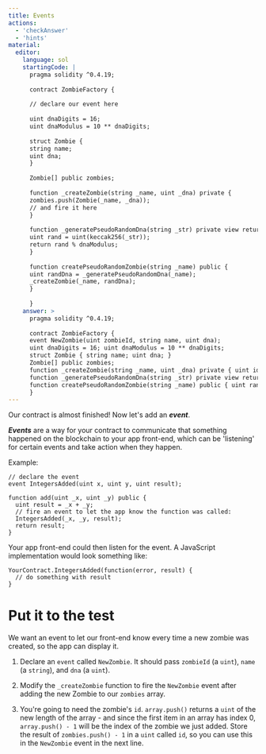 ```yaml
---
title: Events
actions:
  - 'checkAnswer'
  - 'hints'
material:
  editor:
    language: sol
    startingCode: |
      pragma solidity ^0.4.19;
      
      contract ZombieFactory {
      
      // declare our event here
      
      uint dnaDigits = 16;
      uint dnaModulus = 10 ** dnaDigits;
      
      struct Zombie {
      string name;
      uint dna;
      }
      
      Zombie[] public zombies;
      
      function _createZombie(string _name, uint _dna) private {
      zombies.push(Zombie(_name, _dna));
      // and fire it here
      }
      
      function _generatePseudoRandomDna(string _str) private view returns (uint) {
      uint rand = uint(keccak256(_str));
      return rand % dnaModulus;
      }
      
      function createPseudoRandomZombie(string _name) public {
      uint randDna = _generatePseudoRandomDna(_name);
      _createZombie(_name, randDna);
      }
      
      }
    answer: >
      pragma solidity ^0.4.19;
      
      contract ZombieFactory {
      event NewZombie(uint zombieId, string name, uint dna);
      uint dnaDigits = 16; uint dnaModulus = 10 ** dnaDigits;
      struct Zombie { string name; uint dna; }
      Zombie[] public zombies;
      function _createZombie(string _name, uint _dna) private { uint id = zombies.push(Zombie(_name, _dna)) - 1; NewZombie(id, _name, _dna); }
      function _generatePseudoRandomDna(string _str) private view returns (uint) { uint rand = uint(keccak256(_str)); return rand % dnaModulus; }
      function createPseudoRandomZombie(string _name) public { uint randDna = _generatePseudoRandomDna(_name); _createZombie(_name, randDna); }
      }
---
```

Our contract is almost finished! Now let's add an ***event***.

***Events*** are a way for your contract to communicate that something happened on the blockchain to your app front-end, which can be 'listening' for certain events and take action when they happen.

Example:

    // declare the event
    event IntegersAdded(uint x, uint y, uint result);
    
    function add(uint _x, uint _y) public {
      uint result = _x + _y;
      // fire an event to let the app know the function was called:
      IntegersAdded(_x, _y, result);
      return result;
    }
    

Your app front-end could then listen for the event. A JavaScript implementation would look something like:

    YourContract.IntegersAdded(function(error, result) { 
      // do something with result
    }
    

# Put it to the test

We want an event to let our front-end know every time a new zombie was created, so the app can display it.

1. Declare an `event` called `NewZombie`. It should pass `zombieId` (a `uint`), `name` (a `string`), and `dna` (a `uint`).

2. Modify the `_createZombie` function to fire the `NewZombie` event after adding the new Zombie to our `zombies` array.

3. You're going to need the zombie's `id`. `array.push()` returns a `uint` of the new length of the array - and since the first item in an array has index 0, `array.push() - 1` will be the index of the zombie we just added. Store the result of `zombies.push() - 1` in a `uint` called `id`, so you can use this in the `NewZombie` event in the next line.
